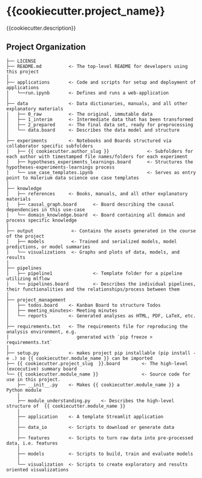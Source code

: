 {{cookiecutter.project_name}}
==============================

{{cookiecutter.description}}

Project Organization
------------

    ├── LICENSE
    ├── README.md          <- The top-level README for developers using this project
    │
    ├── applications       <- Code and scripts for setup and deployment of applications
    │   └──run.ipynb       <- Defines and runs a web-application
    │
    ├── data               <- Data dictionaries, manuals, and all other explanatory materials
    │   ├── 0_raw          <- The original, immutable data
    │   ├── 1_interim      <- Intermediate data that has been transformed
    │   ├── 2_prepared     <- The final data set, ready for preprocessing
    │   └── data.board     <- Describes the data model and structure
    │       
    ├── experiments        <- Notebooks and Boards structured via collaborator specific subfolders
    │   ├── {{ cookiecutter.author_slug }}              <- Subfolders for each author with timestamped file names/folders for each experiment
    │   ├── hypotheses_experiments_learnings.board      <- Structures the hypotheses-experiments-learnings process
    │   └── use_case_templates.ipynb                    <- Serves as entry point to Halerium data science use case templates
    │
    ├── knowledge 
    │   ├── references     <- Books, manuals, and all other explanatory materials
    │   ├── causal_graph.board      <- Board describing the causal dependencies in this use-case
    │   └── domain_knowledge.board  <- Board containing all domain and process specific knowledge
    │
    ├── output              <- Contains the assets generated in the course of the project
    │   ├── models          <- Trained and serialized models, model predictions, or model summaries       
    │   └── visualizations  <- Graphs and plots of data, models, and results
    │
    ├── pipelines 
    │   ├── pipeline1               <- Template folder for a pipeline utilizing mlflow     
    │   └── pipelines.board         <- Describes the individual pipelines, their functionalities and the relationships/process between them
    │
    ├── project_management
    │   ├── todos.board    <- Kanban Board to structure Todos
    │   ├── meeting_minutes<- Meeting minutes
    │   └── reports        <- Generated analyses as HTML, PDF, LaTeX, etc.
    │
    ├── requirements.txt   <- The requirements file for reproducing the analysis environment, e.g.
    │                         generated with `pip freeze > requirements.txt`
    │
    ├── setup.py           <- makes project pip installable (pip install -e .) so {{ cookiecutter.module_name }} can be imported
    ├── {{ cookiecutter.project_slug  }}.board        <- The high-level (excecutive) summary board
    └── {{ cookiecutter.module_name }}                <- Source code for use in this project.
        ├── __init__.py    <- Makes {{ cookiecutter.module_name }} a Python module
        │
        ├── module_understanding.py    <- Describes the high-level structure of  {{ cookiecutter.module_name }}
        │
        ├── application    <- A template Streamlit application
        │
        ├── data_io        <- Scripts to download or generate data
        │
        ├── features       <- Scripts to turn raw data into pre-processed data, i.e. features
        │
        ├── models         <- Scripts to build, train and evaluate models 
        │
        └── visualization  <- Scripts to create exploratory and results oriented visualizations

